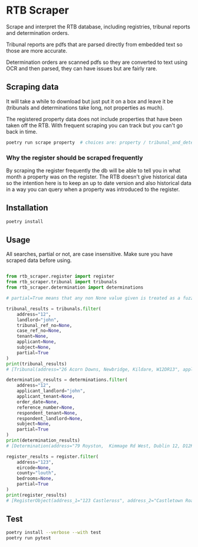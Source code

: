 # RTB Scraper

Scrape and interpret the RTB database, including registries, tribunal reports and determination orders.

Tribunal reports are pdfs that are parsed directly from embedded text so those are more accurate.

Determination orders are scanned pdfs so they are converted to text using OCR and then parsed, they can have issues but are fairly rare.


## Scraping data

It will take a while to download but just put it on a box and leave it be (tribunals and determinations take long, not properties as much).

The registered property data does not include properties that have been taken off the RTB. With frequent scraping you can track but you can't go back in time.

```bash
poetry run scrape property  # choices are: property / tribunal_and_determination
```


### Why the register should be scraped frequently

By scraping the register frequently the db will be able to tell you in what month a property was on the register. The RTB doesn't give historical data so the intention here is to keep an up to date version and also historical data in a way you can query when a property was introduced to the register.


## Installation

```bash
poetry install
```


## Usage

All searches, partial or not, are case insensitive. Make sure you have scraped data before using.

```python

from rtb_scraper.register import register
from rtb_scraper.tribunal import tribunals
from rtb_scraper.determination import determinations

# partial=True means that any non None value given is treated as a fuzzy match rather than a non exact match

tribunal_results = tribunals.filter(
    address="12",
    landlord="john",
    tribunal_ref_no=None,
    case_ref_no=None,
    tenant=None,
    applicant=None,
    subject=None,
    partial=True
)
print(tribunal_results)
# [Tribunal(address="26 Acorn Downs, Newbridge, Kildare, W12DR13", applicant="Tenant", landlord="John Dunne", tenant="Aisling O'Sullivan", case_ref_no="0624-96940", tribunal_ref_no="TR0824-007944", subject="Deposit retention", source_pdf="TR0824-007944_-_DR0624-96940_Tribunal_Report.pdf"), Tribunal(address="102 Evergreen Road, Cork, T12F3CY", applicant="None", landlord="John Buckley", tenant="Rebecca Kenny", case_ref_no="1223-91570", tribunal_ref_no="TR0224-007219", subject="Rent arrears and overholding", source_pdf="TR0224-007219_Tribunal_Report.pdf"), ... ]

determination_results = determinations.filter(
    address="12",
    applicant_landlord="john",
    applicant_tenant=None,
    order_date=None,
    reference_number=None,
    respondent_tenant=None,
    respondent_landlord=None,
    subject=None,
    partial=True
)
print(determination_results)
# [Determination(address="79 Royston,  Kimmage Rd West, Dublin 12, D12K602", applicant_landlord="John Joseph Walsh, Jacqueline Hamilton Walsh", applicant_tenant="None", order_date="2024-03-13 00:00:00", reference_number="DR0823-87891", respondent_tenant="Michelle Walsh", respondent_landlord="None", subject="Validity of notice of termination", source_pdf="D.O_._0823-87891_.pdf"), Determination(address="12A The Birches, Kilnacourt Woods, Portarlington, Co. Laois", applicant_landlord="John McGeachy", applicant_tenant="None", order_date="2024-02-28 00:00:00", reference_number="DR0823-88415", respondent_tenant="None", respondent_landlord="None", subject="Rent arrears", source_pdf="D.O_._0823-88415_.pdf"), ... ]

register_results = register.filter(
    address="123",
    eircode=None,
    county="louth",
    bedrooms=None,
    partial=True
)
print(register_results)
# [RegisterObject(address_1="123 Castleross", address_2="Castletown Road", address_3="Dundalk", address_4="", address_5="", eircode="A91W4A8", county="Louth", bedrooms="3", month_seen="2025-04-01 00:00:00"), RegisterObject(address_1="123 Clonmore", address_2="Hale Street", address_3="Ardee", address_4="", address_5="", eircode="A92CX66", county="Louth", bedrooms="3", month_seen="2025-04-01 00:00:00"), ... ]
```


## Test

```bash
poetry install --verbose --with test
poetry run pytest
```
